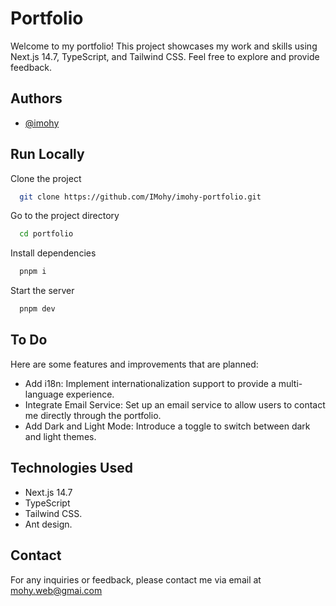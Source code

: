 
# Portfolio

Welcome to my portfolio! This project showcases my work and skills using Next.js 14.7, TypeScript, and Tailwind CSS. Feel free to explore and provide feedback.




## Authors

- [@imohy](https://www.github.com/imohy)


## Run Locally

Clone the project

```bash
  git clone https://github.com/IMohy/imohy-portfolio.git
```

Go to the project directory

```bash
  cd portfolio
```

Install dependencies

```bash
  pnpm i
```

Start the server

```bash
  pnpm dev
```


## To Do

Here are some features and improvements that are planned:


- Add i18n: Implement internationalization support to provide a     multi-language experience.
- Integrate Email Service: Set up an email service to allow users to contact me directly through the portfolio.
- Add Dark and Light Mode: Introduce a toggle to switch between dark and light themes.



## Technologies Used

- Next.js 14.7
- TypeScript
- Tailwind CSS.
- Ant design.


## Contact

For any inquiries or feedback, please contact me via email at mohy.web@gmai.com
